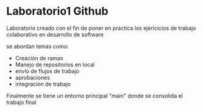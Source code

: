 # Laboratorio1 Github

Laboratorio creado con el fin de poner en practica los ejericicios de trabajo colaborativo en desarrollo de software

se abordan temas como:

- Creación de ramas
- Manejo de repositorios en local
- envio de flujos de trabajo
- aprobaciones
- integracion de trabajo

Finalmente se tiene un entorno principal "main" donde se consolida el trabajo final

